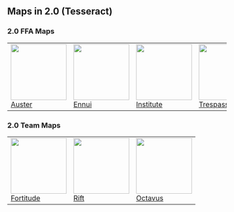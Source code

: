 ## Maps in 2.0 (Tesseract)

### 2.0 FFA Maps
[//]: # (HTML is easier to maintain as markdown when applying changes)
<table>
    <tr>
        <td>
            <div><a href="maps/Auster"><img src="images/maps/auster/auster.png" width="128px" height="128px" /></a></div>
            <div><a href="maps/Auster">Auster</a></div>
        </td>
        <td>
            <div><a href="maps/Ennui"><img src="images/maps/ennui/ennui.png" width="128px" height="128px" /></a></div>
            <div><a href="maps/Ennui">Ennui</a></div>
        </td>
        <td>
            <div><a href="maps/Institute"><img src="images/maps/institute/institute.png" width="128px" height="128px" /></a></div>
            <div><a href="maps/Institute">Institute</a></div>
        </td>
        <td>
            <div><a href="maps/Trespass"><img src="images/maps/trespass/trespass.png" width="128px" height="128px" /></a></div>
            <div><a href="maps/Trespass">Trespass</a></div>
        </td>
    </tr>
</table>

### 2.0 Team Maps

<table>
    <tr>
        <td>
            <div><a href="maps/Fortitude"><img src="images/maps/fortitude/fortitude.png" width="128px" height="128px" /></a></div>
            <div><a href="maps/Fortitude">Fortitude</a></div>
        </td>
        <td>
            <div><a href="maps/Rift"><img src="images/maps/rift/rift.png" width="128px" height="128px" /></a></div>
            <div><a href="maps/Rift">Rift</a></div>
        </td>
        <td>
            <div><a href="maps/Octavus"><img src="images/maps/octavus/octavus.png" width="128px" height="128px" /></a></div>
            <div><a href="maps/Octavus">Octavus</a></div>
        </td>
    </tr>
</table>
